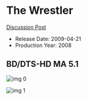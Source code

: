 # The Wrestler

[Discussion Post](https://www.avsforum.com/threads/bass-eq-for-filtered-movies.2995212/post-59254338)

* Release Date: 2009-04-21
* Production Year: 2008

## BD/DTS-HD MA 5.1

![img 0](https://i.imgur.com/f1nHVfK.jpg)

![img 1](https://i.imgur.com/4nLwXWl.png)

